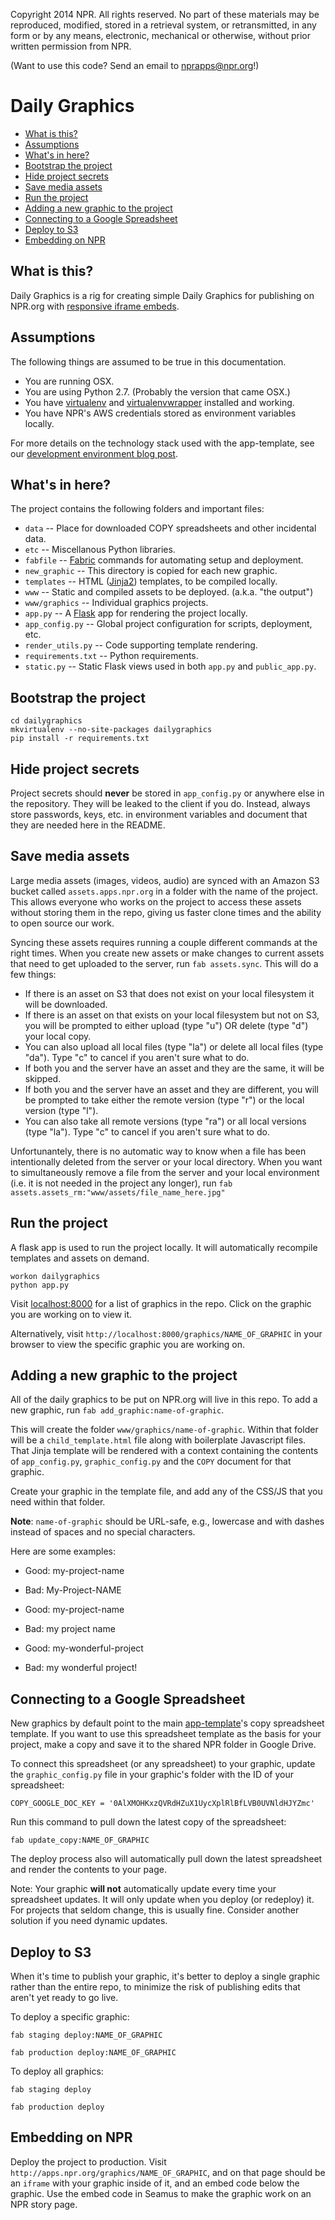 Copyright 2014 NPR.  All rights reserved.  No part of these materials may be reproduced, modified, stored in a retrieval system, or retransmitted, in any form or by any means, electronic, mechanical or otherwise, without prior written permission from NPR.

(Want to use this code? Send an email to nprapps@npr.org!)

Daily Graphics
========================

* [What is this?](#what-is-this)
* [Assumptions](#assumptions)
* [What's in here?](#whats-in-here)
* [Bootstrap the project](#bootstrap-the-project)
* [Hide project secrets](#hide-project-secrets)
* [Save media assets](#save-media-assets)
* [Run the project](#run-the-project)
* [Adding a new graphic to the project](#adding-a-new-graphic-to-the-project)
* [Connecting to a Google Spreadsheet](#connecting-to-a-google-spreadsheet)
* [Deploy to S3](#deploy-to-s3)
* [Embedding on NPR](#embedding-on-npr)

What is this?
-------------

Daily Graphics is a rig for creating simple Daily Graphics for publishing on NPR.org with [responsive iframe embeds](https://github.com/nprapps/responsiveiframe).

Assumptions
-----------

The following things are assumed to be true in this documentation.

* You are running OSX.
* You are using Python 2.7. (Probably the version that came OSX.)
* You have [virtualenv](https://pypi.python.org/pypi/virtualenv) and [virtualenvwrapper](https://pypi.python.org/pypi/virtualenvwrapper) installed and working.
* You have NPR's AWS credentials stored as environment variables locally.

For more details on the technology stack used with the app-template, see our [development environment blog post](http://blog.apps.npr.org/2013/06/06/how-to-setup-a-developers-environment.html).

What's in here?
---------------

The project contains the following folders and important files:

* ``data`` -- Place for downloaded COPY spreadsheets and other incidental data.
* ``etc`` -- Miscellanous Python libraries.
* ``fabfile`` -- [Fabric](http://docs.fabfile.org/en/latest/) commands for automating setup and deployment.
* ``new_graphic`` -- This directory is copied for each new graphic.
* ``templates`` -- HTML ([Jinja2](http://jinja.pocoo.org/docs/)) templates, to be compiled locally.
* ``www`` -- Static and compiled assets to be deployed. (a.k.a. "the output")
* ``www/graphics`` -- Individual graphics projects.
* ``app.py`` -- A [Flask](http://flask.pocoo.org/) app for rendering the project locally.
* ``app_config.py`` -- Global project configuration for scripts, deployment, etc.
* ``render_utils.py`` -- Code supporting template rendering.
* ``requirements.txt`` -- Python requirements.
* ``static.py`` -- Static Flask views used in both ``app.py`` and ``public_app.py``.

Bootstrap the project
---------------------

```
cd dailygraphics
mkvirtualenv --no-site-packages dailygraphics
pip install -r requirements.txt
```

Hide project secrets
--------------------

Project secrets should **never** be stored in ``app_config.py`` or anywhere else in the repository. They will be leaked to the client if you do. Instead, always store passwords, keys, etc. in environment variables and document that they are needed here in the README.

Save media assets
-----------------

Large media assets (images, videos, audio) are synced with an Amazon S3 bucket called ```assets.apps.npr.org``` in a folder with the name of the project. This allows everyone who works on the project to access these assets without storing them in the repo, giving us faster clone times and the ability to open source our work.

Syncing these assets requires running a couple different commands at the right times. When you create new assets or make changes to current assets that need to get uploaded to the server, run ```fab assets.sync```. This will do a few things:

* If there is an asset on S3 that does not exist on your local filesystem it will be downloaded.
* If there is an asset on that exists on your local filesystem but not on S3, you will be prompted to either upload (type "u") OR delete (type "d") your local copy.
* You can also upload all local files (type "la") or delete all local files (type "da"). Type "c" to cancel if you aren't sure what to do.
* If both you and the server have an asset and they are the same, it will be skipped.
* If both you and the server have an asset and they are different, you will be prompted to take either the remote version (type "r") or the local version (type "l").
* You can also take all remote versions (type "ra") or all local versions (type "la"). Type "c" to cancel if you aren't sure what to do.

Unfortunantely, there is no automatic way to know when a file has been intentionally deleted from the server or your local directory. When you want to simultaneously remove a file from the server and your local environment (i.e. it is not needed in the project any longer), run ```fab assets.assets_rm:"www/assets/file_name_here.jpg"```

Run the project
---------------

A flask app is used to run the project locally. It will automatically recompile templates and assets on demand.

```
workon dailygraphics
python app.py
```

Visit [localhost:8000](http://localhost:8000) for a list of graphics in the repo. Click on the graphic you are working on to view it.

Alternatively, visit ```http://localhost:8000/graphics/NAME_OF_GRAPHIC``` in your browser to view the specific graphic you are working on.

Adding a new graphic to the project
-------------------------

All of the daily graphics to be put on NPR.org will live in this repo. To add a new graphic, run ```fab add_graphic:name-of-graphic```.

This will create the folder ```www/graphics/name-of-graphic```. Within that folder will be a ```child_template.html``` file along with boilerplate Javascript files. That Jinja template will be rendered with a context containing the contents of ```app_config.py```, ```graphic_config.py``` and the ```COPY``` document for that graphic.

Create your graphic in the template file, and add any of the CSS/JS that you need within that folder.

**Note**: `name-of-graphic` should be URL-safe, e.g., lowercase and with dashes instead of spaces and no special characters.

Here are some examples:

* Good: my-project-name
* Bad: My-Project-NAME

* Good: my-project-name
* Bad: my project name

* Good: my-wonderful-project
* Bad: my wonderful project!

Connecting to a Google Spreadsheet
----------------------------------

New graphics by default point to the main [app-template](https://github.com/nprapps/app-template)'s copy spreadsheet template. If you want to use this spreadsheet template as the basis for your project, make a copy and save it to the shared NPR folder in Google Drive.

To connect this spreadsheet (or any spreadsheet) to your graphic, update the ```graphic_config.py``` file in your graphic's folder with the ID of your spreadsheet:

```
COPY_GOOGLE_DOC_KEY = '0AlXMOHKxzQVRdHZuX1UycXplRlBfLVB0UVNldHJYZmc'
```

Run this command to pull down the latest copy of the spreadsheet:

```
fab update_copy:NAME_OF_GRAPHIC
```

The deploy process also will automatically pull down the latest spreadsheet and render the contents to your page.

Note: Your graphic **will not** automatically update every time your spreadsheet updates. It will only update when you deploy (or redeploy) it. For projects that seldom change, this is usually fine. Consider another solution if you need dynamic updates.

Deploy to S3
------------

When it's time to publish your graphic, it's better to deploy a single graphic rather than the entire repo, to minimize the risk of publishing edits that aren't yet ready to go live.

To deploy a specific graphic:

```
fab staging deploy:NAME_OF_GRAPHIC
```
```
fab production deploy:NAME_OF_GRAPHIC
```

To deploy all graphics:

```
fab staging deploy
```
```
fab production deploy
```

Embedding on NPR
----------------

Deploy the project to production. Visit ```http://apps.npr.org/graphics/NAME_OF_GRAPHIC```, and on that page should be an ```iframe``` with your graphic inside of it, and an embed code below the graphic. Use the embed code in Seamus to make the graphic work on an NPR story page.
